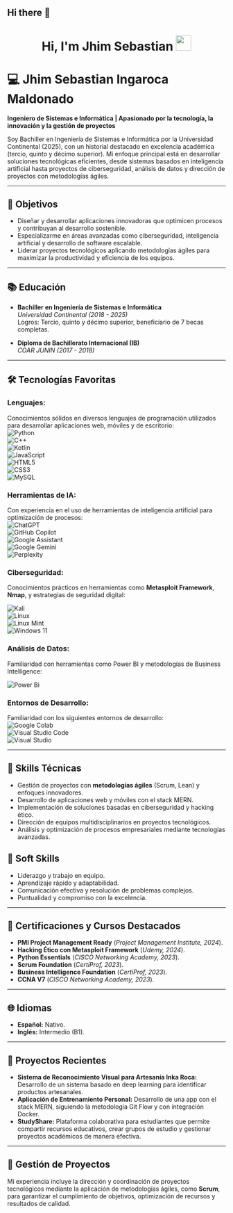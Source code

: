 ## Hi there 👋  
<h1 align="center">Hi, I'm Jhim Sebastian <img src="https://media.giphy.com/media/hvRJCLFzcasrR4ia7z/giphy.gif" width="35"></h1>  
<p align="center">

# 💻 Jhim Sebastian Ingaroca Maldonado  
**Ingeniero de Sistemas e Informática | Apasionado por la tecnología, la innovación y la gestión de proyectos**  

Soy Bachiller en Ingeniería de Sistemas e Informática por la Universidad Continental (2025), con un historial destacado en excelencia académica (tercio, quinto y décimo superior). Mi enfoque principal está en desarrollar soluciones tecnológicas eficientes, desde sistemas basados en inteligencia artificial hasta proyectos de ciberseguridad, análisis de datos y dirección de proyectos con metodologías ágiles.  

---

## 🎯 Objetivos  
- Diseñar y desarrollar aplicaciones innovadoras que optimicen procesos y contribuyan al desarrollo sostenible.  
- Especializarme en áreas avanzadas como ciberseguridad, inteligencia artificial y desarrollo de software escalable.  
- Liderar proyectos tecnológicos aplicando metodologías ágiles para maximizar la productividad y eficiencia de los equipos.  

---

## 📚 Educación  
- **Bachiller en Ingeniería de Sistemas e Informática**  
  *Universidad Continental (2018 - 2025)*  
  Logros: Tercio, quinto y décimo superior, beneficiario de 7 becas completas.  

- **Diploma de Bachillerato Internacional (IB)**  
  *COAR JUNIN (2017 - 2018)*  

---

## 🛠️ Tecnologías Favoritas  

### **Lenguajes:**  
Conocimientos sólidos en diversos lenguajes de programación utilizados para desarrollar aplicaciones web, móviles y de escritorio:  
![Python](https://img.shields.io/badge/python-3670A0?style=for-the-badge&logo=python&logoColor=ffdd54)  
![C++](https://img.shields.io/badge/c++-%2300599C.svg?style=for-the-badge&logo=c%2B%2B&logoColor=white)  
![Kotlin](https://img.shields.io/badge/kotlin-%237F52FF.svg?style=for-the-badge&logo=kotlin&logoColor=white)  
![JavaScript](https://img.shields.io/badge/javascript-%23323330.svg?style=for-the-badge&logo=javascript&logoColor=%23F7DF1E)  
![HTML5](https://img.shields.io/badge/html5-%23E34F26.svg?style=for-the-badge&logo=html5&logoColor=white)  
![CSS3](https://img.shields.io/badge/css3-%231572B6.svg?style=for-the-badge&logo=css3&logoColor=white)  
![MySQL](https://img.shields.io/badge/mysql-4479A1.svg?style=for-the-badge&logo=mysql&logoColor=white)  

### **Herramientas de IA:**  

Con experiencia en el uso de herramientas de inteligencia artificial para optimización de procesos:  
![ChatGPT](https://img.shields.io/badge/chatGPT-74aa9c?style=for-the-badge&logo=openai&logoColor=white)  
![GitHub Copilot](https://img.shields.io/badge/github_copilot-8957E5?style=for-the-badge&logo=github-copilot&logoColor=white)  
![Google Assistant](https://img.shields.io/badge/google%20assistant-4285F4?style=for-the-badge&logo=google%20assistant&logoColor=white)  
![Google Gemini](https://img.shields.io/badge/google%20gemini-8E75B2?style=for-the-badge&logo=google%20gemini&logoColor=white)  
![Perplexity](https://img.shields.io/badge/perplexity-000000?style=for-the-badge&logo=perplexity&logoColor=088F8F)  

### **Ciberseguridad:**  
Conocimientos prácticos en herramientas como **Metasploit Framework**, **Nmap**, y estrategias de seguridad digital:  

![Kali](https://img.shields.io/badge/Kali-268BEE?style=for-the-badge&logo=kalilinux&logoColor=white)  
![Linux](https://img.shields.io/badge/Linux-FCC624?style=for-the-badge&logo=linux&logoColor=black)  
![Linux Mint](https://img.shields.io/badge/Linux%20Mint-87CF3E?style=for-the-badge&logo=Linux%20Mint&logoColor=white)  
![Windows 11](https://img.shields.io/badge/Windows%2011-%230079d5.svg?style=for-the-badge&logo=Windows%2011&logoColor=white)  

### **Análisis de Datos:**  
Familiaridad con herramientas como Power BI y metodologías de Business Intelligence:  

![Power Bi](https://img.shields.io/badge/power_bi-F2C811?style=for-the-badge&logo=powerbi&logoColor=black)  

### **Entornos de Desarrollo:**  
Familiaridad con los siguientes entornos de desarrollo:  
![Google Colab](https://img.shields.io/badge/Google%20Colab-%23F9A825.svg?style=for-the-badge&logo=googlecolab&logoColor=white)  
![Visual Studio Code](https://img.shields.io/badge/Visual%20Studio%20Code-0078d7.svg?style=for-the-badge&logo=visual-studio-code&logoColor=white)  
![Visual Studio](https://img.shields.io/badge/Visual%20Studio-5C2D91.svg?style=for-the-badge&logo=visual-studio&logoColor=white)  

---

## 🔑 Skills Técnicas  
- Gestión de proyectos con **metodologías ágiles** (Scrum, Lean) y enfoques innovadores.  
- Desarrollo de aplicaciones web y móviles con el stack MERN.  
- Implementación de soluciones basadas en ciberseguridad y hacking ético.  
- Dirección de equipos multidisciplinarios en proyectos tecnológicos.  
- Análisis y optimización de procesos empresariales mediante tecnologías avanzadas.  

## 🌟 Soft Skills  
- Liderazgo y trabajo en equipo.  
- Aprendizaje rápido y adaptabilidad.  
- Comunicación efectiva y resolución de problemas complejos.  
- Puntualidad y compromiso con la excelencia.  

---

## 📜 Certificaciones y Cursos Destacados  
- **PMI Project Management Ready** (*Project Management Institute, 2024*).  
- **Hacking Ético con Metasploit Framework** (*Udemy, 2024*).  
- **Python Essentials** (*CISCO Networking Academy, 2023*).  
- **Scrum Foundation** (*CertiProf, 2023*).  
- **Business Intelligence Foundation** (*CertiProf, 2023*).  
- **CCNA V7** (*CISCO Networking Academy, 2023*).  

---

## 🌐 Idiomas  
- **Español:** Nativo.  
- **Inglés:** Intermedio (B1).  

---

## 🚀 Proyectos Recientes  
- **Sistema de Reconocimiento Visual para Artesanía Inka Roca:** Desarrollo de un sistema basado en deep learning para identificar productos artesanales.  
- **Aplicación de Entrenamiento Personal:** Desarrollo de una app con el stack MERN, siguiendo la metodología Git Flow y con integración Docker.  
- **StudyShare:** Plataforma colaborativa para estudiantes que permite compartir recursos educativos, crear grupos de estudio y gestionar proyectos académicos de manera efectiva.  

---

## 📂 Gestión de Proyectos  
Mi experiencia incluye la dirección y coordinación de proyectos tecnológicos mediante la aplicación de metodologías ágiles, como **Scrum**, para garantizar el cumplimiento de objetivos, optimización de recursos y resultados de calidad.  

